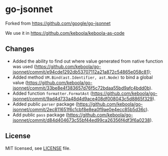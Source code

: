 # go-jsonnet

Forked from https://github.com/google/go-jsonnet

We use it in https://github.com/keboola/keboola-as-code

## Changes

- Added the ability to find out where value generated from native function was used (https://github.com/keboola/go-jsonnet/commit/e94cde1292db53707112a21a872c54865e058c81);
- Added method `VM.Bind(ast.Identifier, ast.Node)` to bind a global value (https://github.com/keboola/go-jsonnet/commit/33be8e4f383657d76f5c72bdaa55bd9afc4bdd0b).
- Added function `formatter.FormatAst` (https://github.com/keboola/go-jsonnet/commit/9ad4d733a48d4d9ace408df008043c5d8865f329).
- Added public `parser` package (https://github.com/keboola/go-jsonnet/commit/2ec811651f6c1cbf8e8ea0f9ae0e4ecc85b5d36c).
- Add public `pass` package (https://github.com/keboola/go-jsonnet/commit/d84d404673c55bf44ed99ca26356f4df3f6a0238).

## License

MIT licensed, see [LICENSE](./LICENSE) file.
